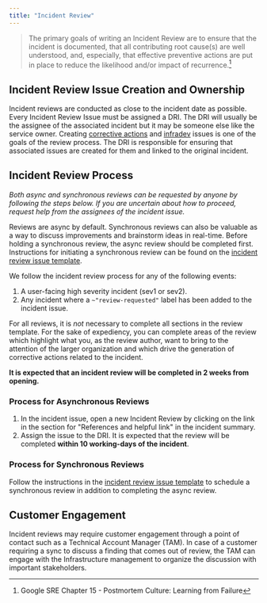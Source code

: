 ```yaml
---
title: "Incident Review"
---
```


> The primary goals of writing an Incident Review are to ensure that the incident is documented, that all contributing root cause(s) are well understood, and, especially, that effective preventive actions are put in place to reduce the likelihood and/or impact of recurrence.[^1]

## Incident Review Issue Creation and Ownership

Incident reviews are conducted as close to the incident date as possible.
Every Incident Review Issue must be assigned a DRI. The DRI will usually be the assignee of the associated incident but it may be someone else like the service owner.
Creating [corrective actions](/handbook/engineering/infrastructure/incident-management/#corrective-actions) and [infradev](/handbook/engineering/workflow/#infradev) issues is one of the goals of the review process. The DRI is responsible for ensuring that associated issues are created for them and linked to the original incident.

## Incident Review Process

_Both async and synchronous reviews can be requested by anyone by following the steps below. If you are uncertain about how to proceed, request help from the assignees of the incident issue._

Reviews are async by default.
Synchronous reviews can also be valuable as a way to discuss improvements and brainstorm ideas in real-time.
Before holding a synchronous review, the async review should be completed first. Instructions for initiating a synchronous review can be found on the [incident review issue template](https://gitlab.com/gitlab-com/gl-infra/production/-/blob/master/.gitlab/issue_templates/incident_review.md?ref_type=heads).

We follow the incident review process for any of the following events:

1. A user-facing high severity incident (sev1 or sev2).
1. Any incident where a `~"review-requested"` label has been added to the incident issue.

For all reviews, it is _not_ necessary to complete all sections in the review template.
For the sake of expediency, you can complete areas of the review which highlight what you, as the review author, want to bring to the attention of the larger organization and which drive the generation of corrective actions related to the incident.

**It is expected that an incident review will be completed in 2 weeks from opening.**

### Process for Asynchronous Reviews

1. In the incident issue, open a new Incident Review by clicking on the link in the section for "References and helpful link" in the incident summary.
2. Assign the issue to the DRI. It is expected that the review will be completed **within 10 working-days of the incident**.

### Process for Synchronous Reviews

Follow the instructions in the [incident review issue template](https://gitlab.com/gitlab-com/gl-infra/production/-/blob/master/.gitlab/issue_templates/incident_review.md?ref_type=heads) to schedule a synchronous review in addition to completing the async review.

## Customer Engagement

Incident reviews may require customer engagement through a point of contact such as a Technical Account Manager (TAM).
In case of a customer requiring a sync to discuss a finding that comes out of review, the TAM can engage with the Infrastructure management to organize the discussion with important stakeholders.

[^1]: Google SRE Chapter 15 - Postmortem Culture: Learning from Failure
